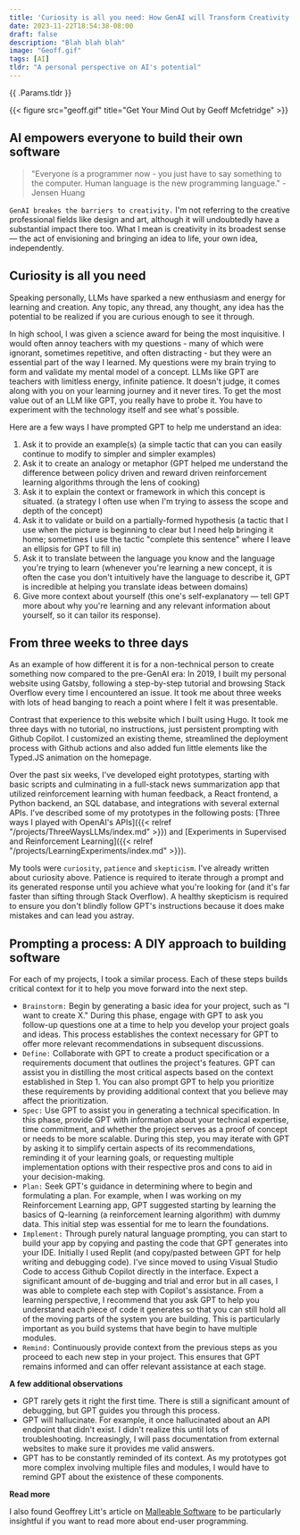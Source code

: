```yaml
---
title: 'Curiosity is all you need: How GenAI will Transform Creativity'
date: 2023-11-22T18:54:38-08:00
draft: false
description: "Blah blah blah"
image: "Geoff.gif"
tags: [AI]
tldr: "A personal perspective on AI's potential"
---
```


<div class="tldr">
    {{ .Params.tldr }}
</div>

{{< figure src="geoff.gif" title="Get Your Mind Out by Geoff Mcfetridge" >}}

## AI empowers everyone to build their own software

> "Everyone is a programmer now - you just have to say something to the computer. Human language is the new programming language." - Jensen Huang 

`GenAI breakes the barriers to creativity.` I'm not referring to the creative professional 
fields like design and art, although it will undoubtedly have a substantial impact there too. What I mean is creativity in its broadest sense — the act of envisioning and bringing an idea to life, your own idea, independently. 

## Curiosity is all you need

Speaking personally, LLMs have sparked a new enthusiasm and energy for learning and creation. Any topic, any thread, any thought, any idea has the potential to be realized if you are curious enough to see it through. 

In high school, I was given a science award for being the most inquisitive. I would often annoy teachers with my questions - many of which were ignorant, sometimes repetitive, and often distracting - but they were an essential part of the way I learned. My questions were my brain trying to form and validate my mental model of a concept. LLMs like GPT are teachers with limitless energy, infinite patience. It doesn't judge, it comes along with you on your learning journey and it never tires. To get the most value out of an LLM like GPT, you really have to probe it. You have to experiment with the technology itself and see what's possible.

Here are a few ways I have prompted GPT to help me understand an idea: 
1. Ask it to provide an example(s) (a simple tactic that can you can easily continue to modify to simpler and simpler examples)
2. Ask it to create an analogy or metaphor (GPT helped me understand the difference between policy driven and reward driven reinforcement learning algorithms through the lens of cooking)
3. Ask it to explain the context or framework in which this concept is situated. (a strategy I often use when I'm trying to assess the scope and depth of the concept)
4. Ask it to validate or build on a partially-formed hypothesis (a tactic that I use when the picture is beginning to clear but I need help bringing it home; sometimes I use the tactic "complete this sentence" where I leave an ellipsis for GPT to fill in)
5. Ask it to translate between the language you know and the language you're trying to learn (whenever you're learning a new concept, it is often the case you don't intuitively have the language to describe it, GPT is incredible at helping you translate ideas between domains)
6. Give more context about yourself (this one's self-explanatory — tell GPT more about why you're learning and any relevant information about yourself, so it can tailor its response).

## From three weeks to three days

As an example of how different it is for a non-technical person to create something now compared to the pre-GenAI era: In 2019, I built my personal website using Gatsby, following a step-by-step tutorial and browsing Stack Overflow every time I encountered an issue. It took me about three weeks with lots of head banging to reach a point where I felt it was presentable.

Contrast that experience to this website which I built using Hugo. It took me three days with no tutorial, no instructions, just persistent prompting with Github Copilot. I customized an existing theme, streamlined the deployment process with Github actions and also added fun little elements like the Typed.JS animation on the homepage. 

Over the past six weeks, I've developed eight prototypes, starting with basic scripts and culminating in a full-stack news summarization app that utilized reinforcement learning with human feedback, a React frontend, a Python backend, an SQL database, and integrations with several external APIs. I've described some of my prototypes in the following posts: [Three ways I played with OpenAI's APIs]({{< relref "/projects/ThreeWaysLLMs/index.md" >}}) and [Experiments in Supervised and Reinforcement Learning]({{< relref "/projects/LearningExperiments/index.md" >}}). 

My tools were `curiosity`, `patience` and `skepticism`. I've already written about curiosity above. Patience is required to iterate through a prompt and its generated response until you achieve what you're looking for (and it's far faster than sifting through Stack Overflow). A healthy skepticism is required to ensure you don't blindly follow GPT's instructions because it does make mistakes and can lead you astray.

## Prompting a process: A DIY approach to building software

For each of my projects, I took a similar process. Each of these steps builds critical context for it to help you move forward into the next step.

- `Brainstorm:` Begin by generating a basic idea for your project, such as "I want to create X." During this phase, engage with GPT to ask you follow-up questions one at a time to help you develop your project goals and ideas. This process establishes the context necessary for GPT to offer more relevant recommendations in subsequent discussions.
- `Define:` Collaborate with GPT to create a product specification or a requirements document that outlines the project's features. GPT can assist you in distilling the most critical aspects based on the context established in Step 1. You can also prompt GPT to help you prioritize these requirements by providing additional context that you believe may affect the prioritization.
- `Spec:` Use GPT to assist you in generating a technical specification. In this phase, provide GPT with information about your technical expertise, time commitment, and whether the project serves as a proof of concept or needs to be more scalable. During this step, you may iterate with GPT by asking it to simplify certain aspects of its recommendations, reminding it of your learning goals, or requesting multiple implementation options with their respective pros and cons to aid in your decision-making.
- `Plan:` Seek GPT's guidance in determining where to begin and formulating a plan. For example, when I was working on my Reinforcement Learning app, GPT suggested starting by learning the basics of Q-learning (a reinforcement learning algorithm) with dummy data. This initial step was essential for me to learn the foundations. 
- `Implement:` Through purely natural language prompting, you can start to build your app by copying and pasting the code that GPT generates into your IDE. Initially I used Replit (and copy/pasted between GPT for help writing and debugging code). I've since moved to using Visual Studio Code to access Github Copilot directly in the interface. Expect a significant amount of de-bugging and trial and error but in all cases, I was able to complete each step with Copilot's assistance. From a learning perspective, I recommend that you ask GPT to help you understand each piece of code it generates so that you can still hold all of the moving parts of the system you are building. This is particularly important as you build systems that have begin to have multiple modules.
- `Remind:` Continuously provide context from the previous steps as you proceed to each new step in your project. This ensures that GPT remains informed and can offer relevant assistance at each stage. 

**A few additional observations**
- GPT rarely gets it right the first time. There is still a significant amount of debugging, but GPT guides you through this process. 
- GPT will hallucinate. For example, it once hallucinated about an API endpoint that didn't exist. I didn't realize this until lots of troubleshooting. Increasingly, I will pass documentation from external websites to make sure it provides me valid answers.
- GPT has to be constantly reminded of its context. As my prototypes got more complex involving multiple files and modules, I would have to remind GPT about the existence of these components. 

 **Read more** 

 I also found Geoffrey Litt's article on [Malleable Software](https://www.geoffreylitt.com/2023/03/25/llm-end-user-programming.html) to be particularly insightful if you want to read more about end-user programming.
